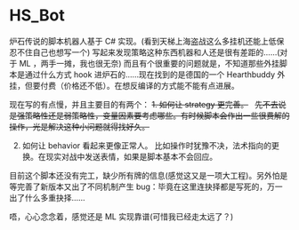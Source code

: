 # HS_Bot

炉石传说的脚本机器人基于 C# 实现。(看到天梯上海盗战这么多挂机还能上低保忍不住自己也想写一个)
写起来发现策略这种东西机器和人还是很有差距的……(对于 ML ，两手一摊，我也很无奈)
而且有个很重要的问题就是，不知道那些外挂脚本是通过什么方式 hook 进炉石的……现在找到的是德国的一个 Hearthbuddy 外挂，但要付费（价格还不低）。在想反编译的方式能不能有点进展。

现在写的有点慢，并且主要目的有两个：
~~1. 如何让 strategy 更完善。~~
   ~~先不去说是强策略性还是弱策略性，变量因素要考虑哪些。有时候脚本会作出一些很费解的操作，光是解决这种小问题就得找好久。~~
   
2. 如何让 behavior 看起来更像正常人。
   比如操作时犹豫不决，法术指向的更换。在现实对战中发送表情，如果是脚本基本不会回应。

目前这个脚本还没有完工，缺少所有牌的信息(感觉这又是一项大工程)。另外怕是等完善了新版本又出了不同机制产生 bug：毕竟在这里连抉择都是写死的，万一出了什么多重抉择……

唔，心心念念着，感觉还是 ML 实现靠谱(可惜我已经走太远了？)
